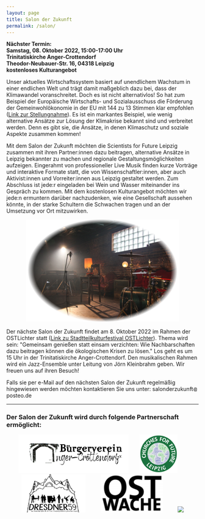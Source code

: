 ```yaml
---
layout: page
title: Salon der Zukunft
permalink: /salon/
---
```


<b>Nächster Termin:<br> 
Samstag, 08. Oktober 2022, 15:00-17:00 Uhr<br>
Trinitatiskirche Anger-Crottendorf<br>
Theodor-Neubauer-Str. 16, 04318 Leipzig<br>
kostenloses Kulturangebot  
</b>

Unser aktuelles Wirtschaftssystem basiert auf unendlichem Wachstum in einer endlichen Welt und trägt damit maßgeblich dazu bei, dass der Klimawandel voranschreitet. Doch es ist nicht alternativlos! So hat zum Beispiel der Europäische Wirtschafts- und 
Sozialausschuss die Förderung der Gemeinwohlökonomie in der EU mit 144 zu 13 Stimmen klar empfohlen 
(<a href="https://eur-lex.europa.eu/legal-content/DE/TXT/?uri=CELEX%3A52015IE2060">Link zur Stellungnahme</a>). Es ist ein markantes Beispiel, wie wenig 
alternative Ansätze zur Lösung der Klimakrise bekannt sind und verbreitet werden. Denn es gibt sie, die Ansätze, in denen Klimaschutz und soziale Aspekte zusammen kommen! 

Mit dem Salon der Zukunft möchten die Scientists for Future Leipzig zusammen mit ihren Partner:innen dazu beitragen, alternative Ansätze in Leipzig bekannter zu machen und regionale Gestaltungsmöglichkeiten aufzeigen. Eingerahmt von professioneller Live Musik finden kurze Vorträge und interaktive Formate statt, die von Wissenschaftler:innen, aber auch Aktivist:innen und Vorreiter:innen aus Leipzig gestaltet werden. Zum Abschluss ist jede:r eingeladen bei Wein und Wasser miteinander ins Gespräch zu kommen. Mit dem kostenlosen Kulturangebot möchten wir jede:n ermuntern darüber nachzudenken, wie eine Gesellschaft aussehen könnte, in der starke Schultern die Schwachen tragen und an der Umsetzung vor Ort mitzuwirken.

<p align="center">
<img id="Deutsch" src="/images/Salon-Bild1.png" width="400">
</p>


Der nächste Salon der Zukunft findet am 8. Oktober 2022 im Rahmen der OSTLichter statt (<a href="https://www.ostlichter-leipzig.de/">Link zu Stadtteilkulturfestival OSTLichter</a>). Thema wird sein: "Gemeinsam genießen statt einsam verzichten: Wie Nachbarschaften dazu beitragen können die ökologischen Krisen zu lösen." Los geht es um 15 Uhr in der Trinitatiskirche Anger-Crottendorf. Den musikalischen Rahmen wird ein Jazz-Ensemble unter Leitung von Jörn Kleinbrahm geben. Wir freuen uns auf ihren Besuch! 

Falls sie per e-Mail auf den nächsten Salon der Zukunft regelmäßig hingewiesen werden möchten kontaktieren Sie uns unter: s&#x61;lo&#110;d&#101;rzuku&#110;ft<img src="/images/symbol-add.png" height="10px" alt="&#x40;" style="margin:0px +1px -1px +1px;border-style:none;">post&#101;o.d&#101;

<hr>

<h3 id="Partner"><b>Der Salon der Zukunft wird durch folgende Partnerschaft ermöglicht:</b></h3>

<p align="center">
<a href="https://www.bv-anger-crottendorf.de/" target="blank"><img height="100px" src="/images/Logo_BVAC.png"></a>&nbsp;&nbsp;&nbsp;&nbsp;&nbsp;&nbsp;
<a href="https://esg-leipzig.de/uber-uns/arbeitskreise/churches-for-future-leipzig/" target="blank"><img height="100px" src="/images/Logo_CFF.png"></a>&nbsp;&nbsp;&nbsp;&nbsp;&nbsp;&nbsp;
<a href="https://www.dresdner59.de/" target="blank"><img height="100px" src="/images/Logo-Dresdner59.jpg"></a>&nbsp;&nbsp;&nbsp;&nbsp;&nbsp;&nbsp;
&nbsp;&nbsp;&nbsp;<a href="https://www.ostwache.org/" target="blank"><img height="100px" src="/images/Logo_Ostwache.png"></a>&nbsp;&nbsp;&nbsp;&nbsp;&nbsp;&nbsp;&nbsp;&nbsp;&nbsp;
<a href="https://s4f-leipzig.de/" target="blank"><img height="100px" src="/images/s4f_logo_leipzig.png"></a>
</p>
